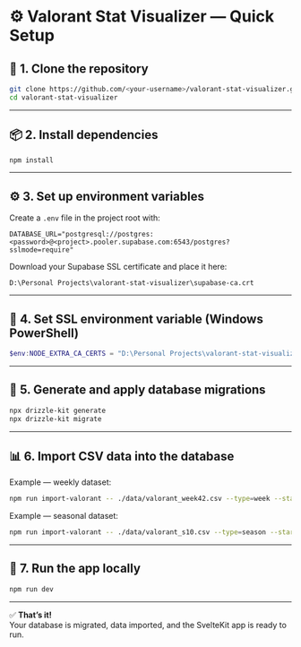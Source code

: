 # ⚙️ Valorant Stat Visualizer — Quick Setup

## 🚀 1. Clone the repository
```bash
git clone https://github.com/<your-username>/valorant-stat-visualizer.git
cd valorant-stat-visualizer
```

---

## 📦 2. Install dependencies
```bash
npm install
```

---

## ⚙️ 3. Set up environment variables  
Create a `.env` file in the project root with:

```
DATABASE_URL="postgresql://postgres:<password>@<project>.pooler.supabase.com:6543/postgres?sslmode=require"
```

Download your Supabase SSL certificate and place it here:
```
D:\Personal Projects\valorant-stat-visualizer\supabase-ca.crt
```

---

## 🔐 4. Set SSL environment variable (Windows PowerShell)
```powershell
$env:NODE_EXTRA_CA_CERTS = "D:\Personal Projects\valorant-stat-visualizer\supabase-ca.crt"
```

---

## 🧱 5. Generate and apply database migrations
```bash
npx drizzle-kit generate
npx drizzle-kit migrate
```

---

## 📊 6. Import CSV data into the database
Example — weekly dataset:
```bash
npm run import-valorant -- ./data/valorant_week42.csv --type=week --start=2025-10-13 --end=2025-10-20 --label=2025-W42
```

Example — seasonal dataset:
```bash
npm run import-valorant -- ./data/valorant_s10.csv --type=season --start=2025-09-01 --end=2025-12-01 --season=S10 --label=S10
```

---

## 🧩 7. Run the app locally
```bash
npm run dev
```

---

✅ **That’s it!**  
Your database is migrated, data imported, and the SvelteKit app is ready to run.
